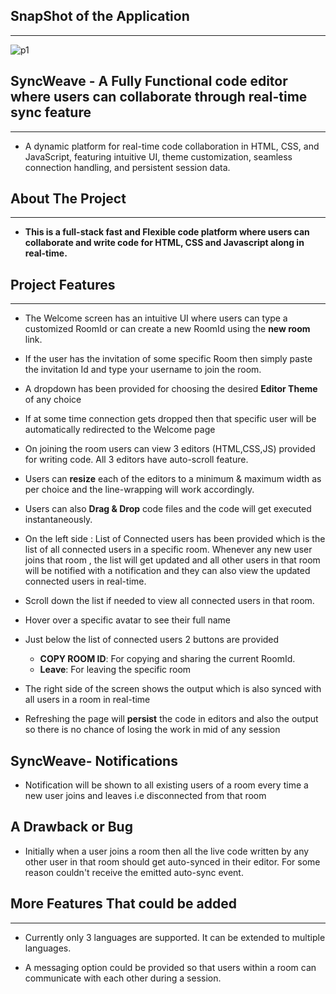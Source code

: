 ## SnapShot of the Application
___


![p1](https://github.com/Sapnil-Bhowmick/Real-Time-Code-Collaboration/assets/118714419/11a06c6a-575f-4543-8710-23fe404554f9)


## SyncWeave - A Fully Functional code editor where users can collaborate through real-time sync feature
   
___

* A dynamic platform for real-time code collaboration in HTML, CSS, and JavaScript, featuring intuitive UI, theme customization, seamless connection handling, and persistent session data.




## About The Project
___
* **This is a full-stack fast and Flexible code platform where users can collaborate and write code for HTML, CSS and Javascript along in real-time.**

## Project Features
___

* The Welcome screen has an intuitive UI where users can type a customized RoomId or can create a new RoomId using the **new room** link.

* If the user has the invitation of some specific Room then simply paste the invitation Id and type your username to join the room.

* A dropdown has been provided for choosing the desired **Editor Theme** of any choice

* If at some time connection gets dropped then that specific user will be automatically redirected to the Welcome page

* On joining the room users can view 3 editors (HTML,CSS,JS) provided for writing code. All 3 editors have auto-scroll feature. 

* Users can **resize** each of the editors to a minimum & maximum width as per choice and the line-wrapping will work accordingly.

* Users can also **Drag & Drop** code files and the code will get executed instantaneously.

* On the left side : List of Connected users has been provided which is the list of all connected users in a specific room. Whenever any new user 
joins that room , the list will get updated and all other users in that room will be notified with a notification and they can also view the updated connected users in real-time.

* Scroll down the list if needed to view all connected users in that room.
* Hover over a specific avatar to see their full name

* Just below the list of connected users 2 buttons are provided 
  - **COPY ROOM ID**: For copying and sharing the current RoomId.
  - **Leave**: For leaving the specific room
 

* The right side of the screen shows the output which is also synced with 
all users in a room in real-time

* Refreshing the page will **persist** the code in editors and also the output so there is no chance of losing the work in mid of any session




## SyncWeave- Notifications 

* Notification will be shown to all existing users of a room every time a new user joins and leaves i.e disconnected from that room

## A Drawback or Bug 

* Initially when a user joins a room then all the live code written by any other user in that room should get auto-synced in their editor. For some reason couldn't  receive the emitted auto-sync event.

## More Features That could be added
___

* Currently only 3 languages are supported. It can be extended to multiple languages.

* A messaging option could be provided so that users within a room can communicate with each other during a session.

  
